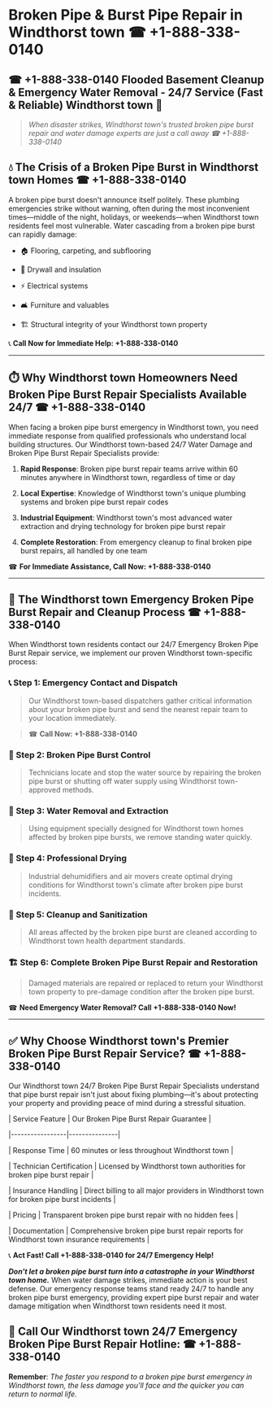 # Broken Pipe & Burst Pipe Repair in Windthorst town ☎ +1-888-338-0140  
## ☎ +1-888-338-0140 Flooded Basement Cleanup & Emergency Water Removal - 24/7 Service (Fast & Reliable) Windthorst town 🚨  

> *When disaster strikes, Windthorst town's trusted broken pipe burst repair and water damage experts are just a call away ☎ +1-888-338-0140*  

## 💧 The Crisis of a Broken Pipe Burst in Windthorst town Homes ☎ +1-888-338-0140  

A broken pipe burst doesn't announce itself politely. These plumbing emergencies strike without warning, often during the most inconvenient times—middle of the night, holidays, or weekends—when Windthorst town residents feel most vulnerable. Water cascading from a broken pipe burst can rapidly damage:  

* 🏠 Flooring, carpeting, and subflooring  
* 🧱 Drywall and insulation  
* ⚡ Electrical systems  
* 🛋️ Furniture and valuables  
* 🏗️ Structural integrity of your Windthorst town property  

📞 **Call Now for Immediate Help: +1-888-338-0140**  

---  

## ⏱️ Why Windthorst town Homeowners Need Broken Pipe Burst Repair Specialists Available 24/7 ☎ +1-888-338-0140  

When facing a broken pipe burst emergency in Windthorst town, you need immediate response from qualified professionals who understand local building structures. Our Windthorst town-based 24/7 Water Damage and Broken Pipe Burst Repair Specialists provide:  

1. **Rapid Response**: Broken pipe burst repair teams arrive within 60 minutes anywhere in Windthorst town, regardless of time or day  
2. **Local Expertise**: Knowledge of Windthorst town's unique plumbing systems and broken pipe burst repair codes  
3. **Industrial Equipment**: Windthorst town's most advanced water extraction and drying technology for broken pipe burst repair  
4. **Complete Restoration**: From emergency cleanup to final broken pipe burst repairs, all handled by one team  

☎ **For Immediate Assistance, Call Now: +1-888-338-0140**  

---  

## 🔧 The Windthorst town Emergency Broken Pipe Burst Repair and Cleanup Process ☎ +1-888-338-0140  

When Windthorst town residents contact our 24/7 Emergency Broken Pipe Burst Repair service, we implement our proven Windthorst town-specific process:  

### 📞 Step 1: Emergency Contact and Dispatch  
> Our Windthorst town-based dispatchers gather critical information about your broken pipe burst and send the nearest repair team to your location immediately.  
> ☎ **Call Now: +1-888-338-0140**  

### 🚿 Step 2: Broken Pipe Burst Control  
> Technicians locate and stop the water source by repairing the broken pipe burst or shutting off water supply using Windthorst town-approved methods.  

### 🌊 Step 3: Water Removal and Extraction  
> Using equipment specially designed for Windthorst town homes affected by broken pipe bursts, we remove standing water quickly.  

### 💨 Step 4: Professional Drying  
> Industrial dehumidifiers and air movers create optimal drying conditions for Windthorst town's climate after broken pipe burst incidents.  

### 🧼 Step 5: Cleanup and Sanitization  
> All areas affected by the broken pipe burst are cleaned according to Windthorst town health department standards.  

### 🏗️ Step 6: Complete Broken Pipe Burst Repair and Restoration  
> Damaged materials are repaired or replaced to return your Windthorst town property to pre-damage condition after the broken pipe burst.  

☎ **Need Emergency Water Removal? Call +1-888-338-0140 Now!**  

---  

## ✅ Why Choose Windthorst town's Premier Broken Pipe Burst Repair Service? ☎ +1-888-338-0140  

Our Windthorst town 24/7 Broken Pipe Burst Repair Specialists understand that pipe burst repair isn't just about fixing plumbing—it's about protecting your property and providing peace of mind during a stressful situation.  

| Service Feature | Our Broken Pipe Burst Repair Guarantee |  
|-----------------|---------------|  
| Response Time | 60 minutes or less throughout Windthorst town |  
| Technician Certification | Licensed by Windthorst town authorities for broken pipe burst repair |  
| Insurance Handling | Direct billing to all major providers in Windthorst town for broken pipe burst incidents |  
| Pricing | Transparent broken pipe burst repair with no hidden fees |  
| Documentation | Comprehensive broken pipe burst repair reports for Windthorst town insurance requirements |  

📞 **Act Fast! Call +1-888-338-0140 for 24/7 Emergency Help!**  

***Don't let a broken pipe burst turn into a catastrophe in your Windthorst town home.*** When water damage strikes, immediate action is your best defense. Our emergency response teams stand ready 24/7 to handle any broken pipe burst emergency, providing expert pipe burst repair and water damage mitigation when Windthorst town residents need it most.  

## 📱 Call Our Windthorst town 24/7 Emergency Broken Pipe Burst Repair Hotline: ☎ +1-888-338-0140  

**Remember**: *The faster you respond to a broken pipe burst emergency in Windthorst town, the less damage you'll face and the quicker you can return to normal life.*